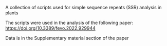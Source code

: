 A collection of scripts used for simple sequence repeats (SSR) analysis in plants

The scripts were used in the analysis of the following paper: https://doi.org/10.3389/fevo.2022.929944 

Data is in the Supplementary material section of the paper
